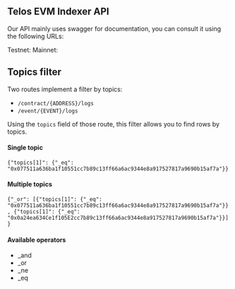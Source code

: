 ## Telos EVM Indexer API

Our API mainly uses swagger for documentation, you can consult it using the following URLs:

Testnet:
Mainnet:

## Topics filter

Two routes implement a filter by topics:

- `/contract/{ADDRESS}/logs`
- `/event/{EVENT}/logs`

Using the `topics` field of those route, this filter allows you to find rows by topics.

#### Single topic
`{"topics[1]": {"_eq": "0x077511a636ba1f10551cc7b89c13ff66a6ac9344e8a917527817a9690b15af7a"}}`

#### Multiple topics

`{"_or": [{"topics[1]": {"_eq": "0x077511a636ba1f10551cc7b89c13ff66a6ac9344e8a917527817a9690b15af7a"}}, {"topics[1]": {"_eq": "0x0a24ea634Ce1f105E2cc7b89c13ff66a6ac9344e8a917527817a9690b15af7a"}}]}`

#### Available operators

- _and
- _or
- _ne
- _eq
